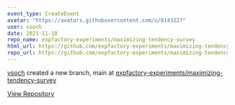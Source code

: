 ```yaml
---
event_type: CreateEvent
avatar: "https://avatars.githubusercontent.com/u/814322?"
user: vsoch
date: 2021-11-10
repo_name: expfactory-experiments/maximizing-tendency-survey
html_url: https://github.com/expfactory-experiments/maximizing-tendency-survey
repo_url: https://github.com/expfactory-experiments/maximizing-tendency-survey
---
```


<a href='https://github.com/vsoch' target='_blank'>vsoch</a> created a new branch, main at <a href='https://github.com/expfactory-experiments/maximizing-tendency-survey' target='_blank'>expfactory-experiments/maximizing-tendency-survey</a>

<a href='https://github.com/expfactory-experiments/maximizing-tendency-survey' target='_blank'>View Repository</a>